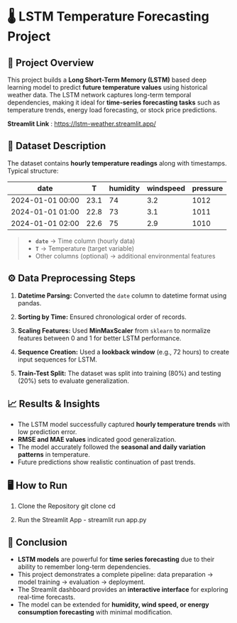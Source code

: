 # 🌡️ LSTM Temperature Forecasting Project

## 📘 Project Overview

This project builds a **Long Short-Term Memory (LSTM)** based deep learning model to predict **future temperature values** using historical weather data.
The LSTM network captures long-term temporal dependencies, making it ideal for **time-series forecasting tasks** such as temperature trends, energy load forecasting, or stock price predictions.

**Streamlit Link** : https://lstm-weather.streamlit.app/

## 🧾 Dataset Description

The dataset contains **hourly temperature readings** along with timestamps.
Typical structure:

| date             | T    | humidity | windspeed | pressure |
| ---------------- | ---- | -------- | --------- | -------- |
| 2024-01-01 00:00 | 23.1 | 74       | 3.2       | 1012     |
| 2024-01-01 01:00 | 22.8 | 73       | 3.1       | 1011     |
| 2024-01-01 02:00 | 22.6 | 75       | 2.9       | 1010     |

> * **`date`** → Time column (hourly data)
> * **`T`** → Temperature (target variable)
> * Other columns (optional) → additional environmental features

## ⚙️ Data Preprocessing Steps

1. **Datetime Parsing:**
   Converted the `date` column to datetime format using pandas.

2. **Sorting by Time:**
   Ensured chronological order of records.

3. **Scaling Features:**
   Used **MinMaxScaler** from `sklearn` to normalize features between 0 and 1 for better LSTM performance.

4. **Sequence Creation:**
   Used a **lookback window** (e.g., 72 hours) to create input sequences for LSTM.

5. **Train-Test Split:**
   The dataset was split into training (80%) and testing (20%) sets to evaluate generalization.


## 📈 Results & Insights

* The LSTM model successfully captured **hourly temperature trends** with low prediction error.
* **RMSE and MAE values** indicated good generalization.
* The model accurately followed the **seasonal and daily variation patterns** in temperature.
* Future predictions show realistic continuation of past trends.

## 🖥️ How to Run

1. Clone the Repository
git clone <repo>
cd <repo>

2. Run the Streamlit App - streamlit run app.py

## 🏁 Conclusion

* **LSTM models** are powerful for **time series forecasting** due to their ability to remember long-term dependencies.
* This project demonstrates a complete pipeline: data preparation → model training → evaluation → deployment.
* The Streamlit dashboard provides an **interactive interface** for exploring real-time forecasts.
* The model can be extended for **humidity, wind speed, or energy consumption forecasting** with minimal modification.
